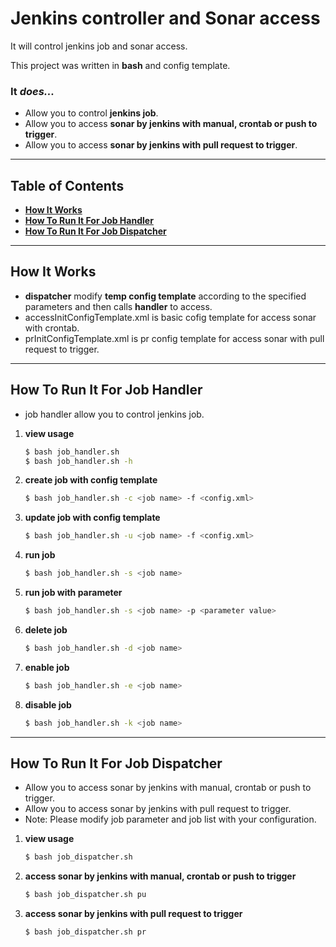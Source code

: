 # Jenkins controller and Sonar access


It will control jenkins job and sonar access.

This project was written in **bash** and config template.



### It _does..._

* Allow you to control **jenkins job**.
* Allow you to access **sonar by jenkins with manual, crontab or push to trigger**.
* Allow you to access **sonar by jenkins with pull request to trigger**.


----


## Table of Contents

* **[How It Works](#how-it-works)**
* **[How To Run It For Job Handler](#how-to-run-it-for-job-handler)**
* **[How To Run It For Job Dispatcher](#how-to-run-it-for-job-dispatcher)**


----


## How It Works

* **dispatcher** modify **temp config template** according to the specified parameters and then calls **handler** to access.
* accessInitConfigTemplate.xml is basic cofig template for access sonar with crontab.
* prInitConfigTemplate.xml is pr config template for access sonar with pull request to trigger.


----


## How To Run It For Job Handler

* job handler allow you to control jenkins job.

1. **view usage**    
    ```sh
    $ bash job_handler.sh
    $ bash job_handler.sh -h
    ```

2. **create job with config template**
    ```sh
    $ bash job_handler.sh -c <job name> -f <config.xml>
    ```

3. **update job with config template**
    ```sh
    $ bash job_handler.sh -u <job name> -f <config.xml>
    ```

4. **run job**
    ```sh
    $ bash job_handler.sh -s <job name>
    ```

5. **run job with parameter**
    ```sh
    $ bash job_handler.sh -s <job name> -p <parameter value>
    ```

6. **delete job**
    ```sh
    $ bash job_handler.sh -d <job name>
    ```

7. **enable job**
    ```sh
    $ bash job_handler.sh -e <job name>
    ```

8. **disable job**
    ```sh
    $ bash job_handler.sh -k <job name>
    ```


----


## How To Run It For Job Dispatcher

* Allow you to access sonar by jenkins with manual, crontab or push to trigger.
* Allow you to access sonar by jenkins with pull request to trigger.
* Note: Please modify job parameter and job list with your configuration.

1. **view usage**
    ```sh
    $ bash job_dispatcher.sh
    ```
   
2. **access sonar by jenkins with manual, crontab or push to trigger**
    ```sh
    $ bash job_dispatcher.sh pu 
    ```

3. **access sonar by jenkins with pull request to trigger**
    ```sh
    $ bash job_dispatcher.sh pr
    ```

